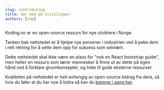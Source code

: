 ```yaml
---
slug: contributing
title: Vær med på utviklingen!
authors: [imp]
---
```


Koding.no er en open-source ressurs for nye utviklere i Norge.

Tanken bak nettstedet er å hjelpe nye personer i industrien ved å peke dem i rett retning for å sette dem opp for suksess som selvlært.

Dette nettstedet skal ikke være en plass for "nok en React bootstrap guide", men heller en ressurs som lærer mennesker å finne ut av dette på egen hånd ved å forklare grunnkonsepter, og linke til gode eksterne ressurser.

Kvaliteten på nettstedet er helt avhengig av open-source bidrag fra dere, så hvis du føler at du har noe å bidra så kan du [komme i gang her](/bidra).
